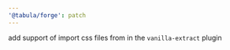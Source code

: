 ```yaml
---
'@tabula/forge': patch
---
```


add support of import css files from in the `vanilla-extract` plugin
